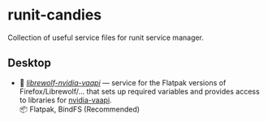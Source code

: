 # runit-candies
Collection of useful service files for runit service manager.

## Desktop
- 🍬 *[librewolf-nvidia-vaapi](./desktop/librewolf-nvidia-vaapi)* — service for the Flatpak versions of Firefox/Librewolf/... that sets up required variables and provides access to libraries for [nvidia-vaapi](https://github.com/elFarto/nvidia-vaapi-driver).  
📦   Flatpak, BindFS (Recommended)
